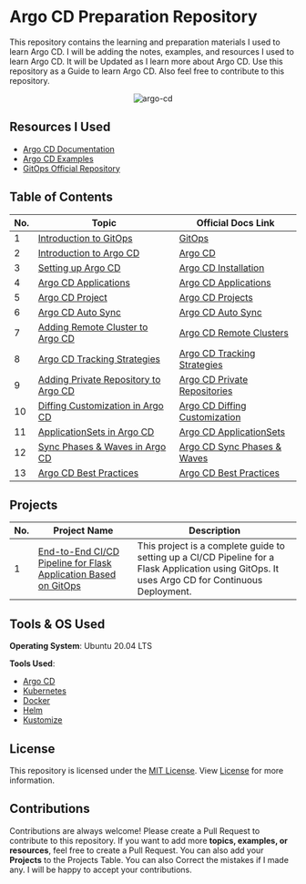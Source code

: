 # Argo CD Preparation Repository

This repository contains the learning and preparation materials I used to learn Argo CD. I will be adding the notes, examples, and resources I used to learn Argo CD. It will be Updated as I learn more about Argo CD. Use this repository as a Guide to learn Argo CD. Also feel free to contribute to this repository.

<p align="center">
    <img src="https://github.com/mathesh-me/argo-cd-prep/assets/144098846/2970e9be-bbe2-4f43-80aa-6bbf743c8ee6" alt="argo-cd" />
</p>

## Resources I Used

- [Argo CD Documentation](https://argoproj.github.io/argo-cd/)
- [Argo CD Examples](https://github.com/argoproj/argocd-example-apps)
- [GitOps Official Repository](https://github.com/open-gitops)

## Table of Contents

| No. | Topic                                                                 | Official Docs Link |
| --- | --------------------------------------------------------------------- | ------------------ |
| 1   | [Introduction to GitOps](./gitops.md)                                 | [GitOps](https://www.gitops.tech/) |
| 2   | [Introduction to Argo CD](./argocd/argocd-basics/)                    | [Argo CD](https://argoproj.github.io/argo-cd/)                          |
| 3   | [Setting up Argo CD](./argocd/argocd-setup/)                          | [Argo CD Installation](https://argoproj.github.io/argo-cd/getting_started/) |
| 4   | [Argo CD Applications](./argocd/argocd-applications/)                 | [Argo CD Applications](https://argoproj.github.io/argo-cd/getting_started/#3-create-an-application) |
| 5   | [Argo CD Project](./argocd/argocd-projects/)                          | [Argo CD Projects](https://argoproj.github.io/argo-cd/getting_started/#2-create-a-project) |
| 6   | [Argo CD Auto Sync](./argocd/argocd-auto-sync/)                       | [Argo CD Auto Sync](https://argoproj.github.io/argo-cd/user-guide/auto_sync/) |
| 7   | [Adding Remote Cluster to Argo CD](./argocd/k8s-remote-cluster/)      | [Argo CD Remote Clusters](https://argoproj.github.io/argo-cd/user-guide/cluster-management/) |
| 8   | [Argo CD Tracking Strategies](./argocd/tracking-strategies/)          | [Argo CD Tracking Strategies](https://argoproj.github.io/argo-cd/user-guide/tracking_strategies/) |
| 9   | [Adding Private Repository to Argo CD](./argocd/private-repositories/)| [Argo CD Private Repositories](https://argoproj.github.io/argo-cd/user-guide/private-repositories/) |
| 10  | [Diffing Customization in Argo CD](./argocd/diffing-customization/)   | [Argo CD Diffing Customization](https://argoproj.github.io/argo-cd/user-guide/diffing/) |
| 11  | [ApplicationSets in Argo CD](./argocd/argocd-applicationsets/)               | [Argo CD ApplicationSets](https://argoproj.github.io/argo-cd/user-guide/applicationsets/) |
| 12  | [Sync Phases & Waves in Argo CD](./argocd/sync-phases-and-waves/)     | [Argo CD Sync Phases & Waves](https://argoproj.github.io/argo-cd/user-guide/sync-waves/) |
| 13  | [Argo CD Best Practices](./argocd/best-practices/)                    | [Argo CD Best Practices](https://argoproj.github.io/argo-cd/best_practices/) |

## Projects

| No. | Project Name | Description |
| --- | ------------ | ----------- |
| 1   | [End-to-End CI/CD Pipeline for Flask Application Based on GitOps](https://medium.com/towards-aws/end-to-end-ci-cd-pipeline-for-flask-application-based-on-gitops-e081b1cae156)  | This project is a complete guide to setting up a CI/CD Pipeline for a Flask Application using GitOps. It uses Argo CD for Continuous Deployment. |

## Tools & OS Used

**Operating System**: Ubuntu 20.04 LTS

**Tools Used**:

- [Argo CD](https://argoproj.github.io/argo-cd/)
- [Kubernetes](https://kubernetes.io/)
- [Docker](https://www.docker.com/)
- [Helm](https://helm.sh/)
- [Kustomize](https://kustomize.io/)

## License

This repository is licensed under the [MIT License](./LICENSE). View [License](./LICENSE) for more information.

## Contributions

Contributions are always welcome! Please create a Pull Request to contribute to this repository. If you want to add more **topics, examples, or resources**, feel free to create a Pull Request. You can also add your **Projects** to the Projects Table. You can also Correct the mistakes if I made any. I will be happy to accept your contributions.